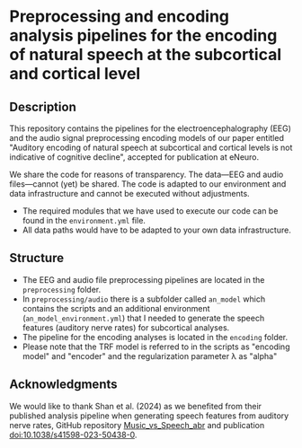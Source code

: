 # Preprocessing and encoding analysis pipelines for the encoding of natural speech at the subcortical and cortical level


## Description

This repository contains the pipelines for the electroencephalography (EEG) and the audio signal preprocessing encoding models of our paper entitled "Auditory encoding of natural speech at subcortical and cortical levels is not indicative of cognitive decline", accepted for publication at eNeuro.

We share the code for reasons of transparency. The data—EEG and audio files—cannot (yet) be shared. The code is adapted to our environment and data infrastructure and cannot be executed without adjustments.

* The required modules that we have used to execute our code can be found in the `environment.yml` file.
* All data paths would have to be adapted to your own data infrastructure.


## Structure

* The EEG and audio file preprocessing pipelines are located in the `preprocessing` folder.
* In `preprocessing/audio` there is a subfolder called `an_model` which contains the scripts and an additional environment (`an_model_environment.yml`) that I needed to generate the speech features (auditory nerve rates) for subcortical analyses.
* The pipeline for the encoding analyses is located in the `encoding` folder.
* Please note that the TRF model is referred to in the scripts as "encoding model" and "encoder" and the regularization parameter λ as "alpha"


## Acknowledgments

We would like to thank Shan et al. (2024) as we benefited from their published analysis pipeline when generating speech features from auditory nerve rates, GitHub repository [Music_vs_Speech_abr](https://github.com/maddoxlab/Music_vs_Speech_abr) and publication [doi:10.1038/s41598-023-50438-0](https://www.nature.com/articles/s41598-023-50438-0).
